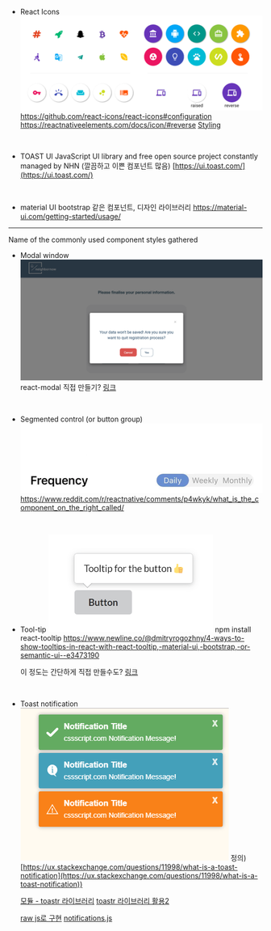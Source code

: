 - React Icons
![](./img/react-icons.png)
https://github.com/react-icons/react-icons#configuration
https://reactnativeelements.com/docs/icon/#reverse
[Styling](https://stackoverflow.com/questions/56636280/how-to-style-react-icons)

<br>

* TOAST UI
JavaScript UI library and free open source project constantly managed by NHN
(깔끔하고 이쁜 컴포넌트 많음)
[https://ui.toast.com/](https://ui.toast.com/)

<br>

* material UI
bootstrap 같은 컴포넌트, 디자인 라이브러리
https://material-ui.com/getting-started/usage/

---

Name of the commonly used component styles gathered

- Modal window
  ![](./img/modal_window.png)
  react-modal
  직접 만들기? [링크](https://medium.com/@bestseob93/%ED%9A%A8%EC%9C%A8%EC%A0%81%EC%9D%B8-%EB%A6%AC%EC%95%A1%ED%8A%B8-%EB%AA%A8%EB%8B%AC-react-modal-%EB%A7%8C%EB%93%A4%EA%B8%B0-bd003458e9d)

<br>

- Segmented control (or button group)
  ![](./img/segmented_control.png)
  https://www.reddit.com/r/reactnative/comments/p4wkyk/what_is_the_component_on_the_right_called/

<br>

- Tool-tip
![](./img/tooltip.png)
npm install react-tooltip
https://www.newline.co/@dmitryrogozhny/4-ways-to-show-tooltips-in-react-with-react-tooltip,-material-ui,-bootstrap,-or-semantic-ui--e3473190

  이 정도는 간단하게 직접 만들수도? [링크](https://velog.io/@altmshfkgudtjr/Custom-Tooltip-%EC%A0%9C%EC%9E%91%EA%B8%B0)
  
  <br>
  
- Toast notification
![](./img/toast.png)
정의) [https://ux.stackexchange.com/questions/11998/what-is-a-toast-notification](https://ux.stackexchange.com/questions/11998/what-is-a-toast-notification))

  [모듈 - toastr 라이브러리](https://nowonbun.tistory.com/565)
 [toastr 라이브러리 활용2](https://www.leafcats.com/113)
 
  [raw js로 구현](https://marshall-ku.tistory.com/307)
[notifications.js](https://www.cssscript.com/minimal-notification-popup-pure-javascript/#comments)